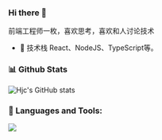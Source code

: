### Hi there 👋

前端工程师一枚，喜欢思考，喜欢和人讨论技术

- 🎉 技术栈 React、NodeJS、TypeScript等。
<!-- - 🔭 目前正在学习CI/CD方面的知识 -->

### 📊 Github Stats

![Hjc's GitHub stats](https://github-readme-stats.vercel.app/api?username=hjc0930&count_private=true&show_icons=true)

### 🔨 Languages and Tools:
<p align="left">
  <a href="https://skillicons.dev">
    <img src="https://skillicons.dev/icons?i=git,js,html,css,ts,react,vue,scss,webpack,vite,next,nest,nodejs,vscode" />
  </a>
</p>
